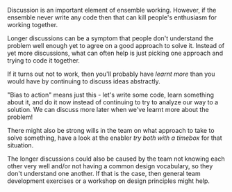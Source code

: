 Discussion is an important element of ensemble working. However, if the ensemble never write any code then that can kill people's enthusiasm for working together.

Longer discussions can be a symptom that people don't understand the problem well enough yet to agree on a good approach to solve it. Instead of yet more discussions, what can often help is just picking one approach and trying to code it together.

If it turns out not to work, then you'll probably have *learnt more* than you would have by continuing to discuss ideas abstractly.

"Bias to action" means just this - let's write some code, learn something about it, and do it now instead of continuing to try to analyze our way to a solution. We can discuss more later when we've learnt more about the problem!

There might also be strong wills in the team on what approach to take to solve something, have a look at the enabler *try both with a timebox* for that situation.

The longer discussions could also be caused by the team not knowing each other very well and/or not having a common design vocabulary, so they don't understand one another. If that is the case, then general team development exercises or a workshop on design principles might help.
